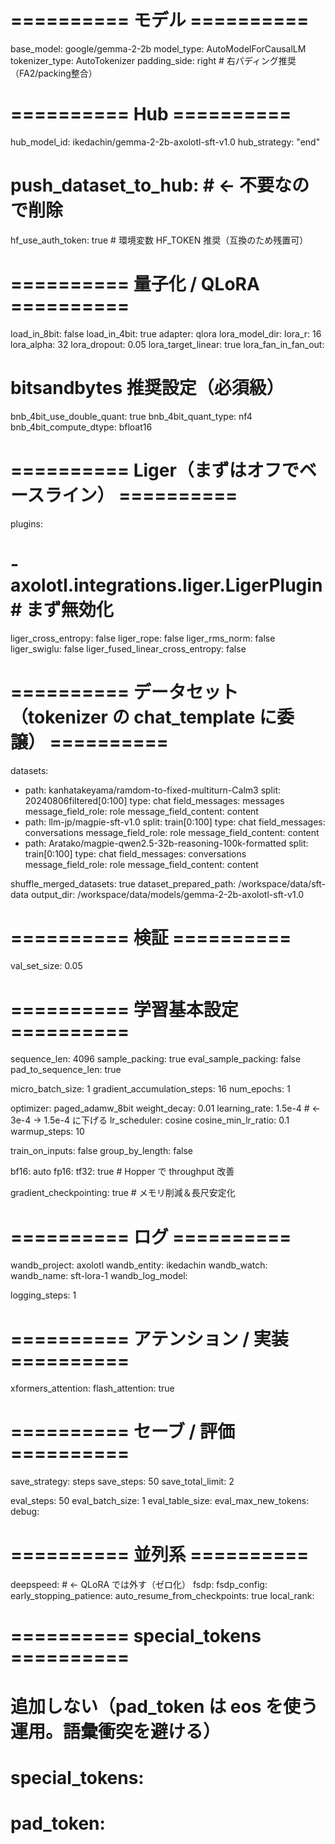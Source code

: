 # ========== モデル ==========
base_model: google/gemma-2-2b
model_type: AutoModelForCausalLM
tokenizer_type: AutoTokenizer
padding_side: right  # 右パディング推奨（FA2/packing整合）

# ========== Hub ==========
hub_model_id: ikedachin/gemma-2-2b-axolotl-sft-v1.0
hub_strategy: "end"
# push_dataset_to_hub:  # ← 不要なので削除
hf_use_auth_token: true  # 環境変数 HF_TOKEN 推奨（互換のため残置可）

# ========== 量子化 / QLoRA ==========
load_in_8bit: false
load_in_4bit: true
adapter: qlora
lora_model_dir:
lora_r: 16
lora_alpha: 32
lora_dropout: 0.05
lora_target_linear: true
lora_fan_in_fan_out:

# bitsandbytes 推奨設定（必須級）
bnb_4bit_use_double_quant: true
bnb_4bit_quant_type: nf4
bnb_4bit_compute_dtype: bfloat16

# ========== Liger（まずはオフでベースライン） ==========
plugins:
  # - axolotl.integrations.liger.LigerPlugin  # まず無効化
liger_cross_entropy: false
liger_rope: false
liger_rms_norm: false
liger_swiglu: false
liger_fused_linear_cross_entropy: false

# ========== データセット（tokenizer の chat_template に委譲） ==========
datasets:
  - path: kanhatakeyama/ramdom-to-fixed-multiturn-Calm3
    split: 20240806filtered[0:100]
    type: chat
    field_messages: messages
    message_field_role: role
    message_field_content: content
  - path: llm-jp/magpie-sft-v1.0
    split: train[0:100]
    type: chat
    field_messages: conversations
    message_field_role: role
    message_field_content: content
  - path: Aratako/magpie-qwen2.5-32b-reasoning-100k-formatted
    split: train[0:100]
    type: chat
    field_messages: conversations
    message_field_role: role
    message_field_content: content

shuffle_merged_datasets: true
dataset_prepared_path: /workspace/data/sft-data
output_dir: /workspace/data/models/gemma-2-2b-axolotl-sft-v1.0

# ========== 検証 ==========
val_set_size: 0.05

# ========== 学習基本設定 ==========
sequence_len: 4096
sample_packing: true
eval_sample_packing: false
pad_to_sequence_len: true

micro_batch_size: 1
gradient_accumulation_steps: 16
num_epochs: 1

optimizer: paged_adamw_8bit
weight_decay: 0.01
learning_rate: 1.5e-4           # ← 3e-4 → 1.5e-4 に下げる
lr_scheduler: cosine
cosine_min_lr_ratio: 0.1
warmup_steps: 10

train_on_inputs: false
group_by_length: false

bf16: auto
fp16:
tf32: true                     # Hopper で throughput 改善

gradient_checkpointing: true   # メモリ削減＆長尺安定化

# ========== ログ ==========
wandb_project: axolotl
wandb_entity: ikedachin
wandb_watch:
wandb_name: sft-lora-1
wandb_log_model:

logging_steps: 1

# ========== アテンション / 実装 ==========
xformers_attention:
flash_attention: true

# ========== セーブ / 評価 ==========
save_strategy: steps
save_steps: 50
save_total_limit: 2

eval_steps: 50
eval_batch_size: 1
eval_table_size:
eval_max_new_tokens:
debug:

# ========== 並列系 ==========
deepspeed:         # ← QLoRA では外す（ゼロ化）
fsdp:
fsdp_config:
early_stopping_patience:
auto_resume_from_checkpoints: true
local_rank:

# ========== special_tokens ==========
# 追加しない（pad_token は eos を使う運用。語彙衝突を避ける）
# special_tokens:
#   pad_token: <pad>

